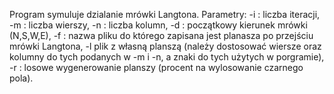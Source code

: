 Program symuluje dzialanie mrówki Langtona. Parametry: -i : liczba iteracji, -m : liczba wierszy, -n : liczba kolumn, -d : początkowy kierunek mrówki (N,S,W,E), -f : nazwa pliku do którego zapisana jest planasza po przejściu mrówki Langtona, -l plik z własną planszą (należy dostosować wiersze oraz kolumny do tych podanych w -m i -n, a znaki do tych użytych w porgramie), -r : losowe wygenerowanie planszy (procent na wylosowanie czarnego pola).
